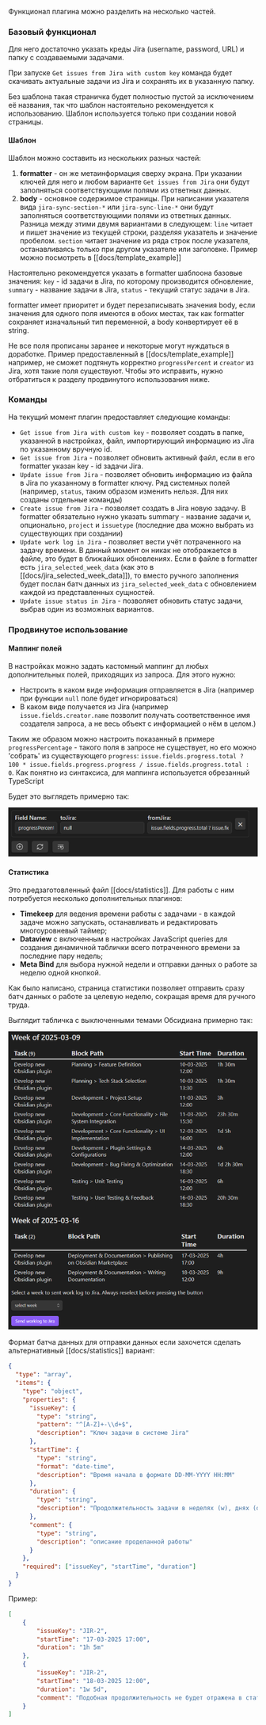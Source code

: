 Функционал плагина можно разделить на несколько частей.

### Базовый функционал
Для него достаточно указать креды Jira (username, password, URL) и папку с создаваемыми задачами.

При запуске `Get issues from Jira with custom key` команда будет скачивать актуальные задачи из Jira и сохранять их в указанную папку.

Без шаблона такая страничка будет полностью пустой за исключением её названия, так что шаблон настоятельно рекомендуется к использованию. Шаблон используется только при создании новой страницы.

#### Шаблон
Шаблон можно составить из нескольких разных частей:
1. **formatter** - он же метаинформация сверху экрана. При указании ключей для него и любом варианте `Get issues from Jira` они будут заполняться соответствующими полями из ответных данных.
2. **body** - основное содержимое страницы. При написании указателя вида `jira-sync-section-*` или `jira-sync-line-*` они будут заполняться соответствующими полями из ответных данных. Разница между этими двумя вариантами в следующем: `line` читает и пишет значение из текущей строки, разделяя указатель и значение пробелом. `section` читает значение из ряда строк после указателя, останавливаясь только при другом указателе или заголовке. Пример можно посмотреть в [[docs/template_example]]

Настоятельно рекомендуется указать в formatter шаблоона базовые значения: `key` - id задачи в Jira, по которому производится обновление, `summary` - название задачи в Jira, `status` - текущий статус задачи в Jira.

formatter имеет приоритет и будет перезаписывать значения body, если значения для одного поля имеются в обоих местах, так как formatter сохраняет изначальный тип переменной, а body конвертирует её в string.

Не все поля прописаны заранее и некоторые могут нуждаться в доработке. Пример предоставленный в [[docs/template_example]] например, не сможет подтянуть корректно `progressPercent` и `creator` из Jira, хотя такие поля существуют. Чтобы это исправить, нужно отбратиться к разделу продвинутого использования ниже.

### Команды

На текущий момент плагин предоставляет следующие команды:
- `Get issue from Jira with custom key` - позволяет создать в папке, указанной в настройках, файл, импортирующий информацию из Jira по указанному вручную id.
- `Get issue from Jira` - позволяет обновить активный файл, если в его formatter указан key - id задачи Jira.
- `Update issue from Jira` - позволяет обновить информацию из файла в Jira по указанному в formatter ключу. Ряд системных полей (например, `status`, таким образом изменить нельзя. Для них созданы отдельные команды)
- `Create issue from Jira` - позволяет создать в Jira новую задачу. В formatter обязательно нужно указать summary - название задачи и, опционально, `project` и `issuetype` (последние два можно выбрать из существующих при создании)
- `Update work log in Jira` - позволяет вести учёт потраченного на задачу времени. В данный момент он никак не отображается в файле, это будет в ближайших обновлениях. Если в файле в formatter есть `jira_selected_week_data` (как это в [[docs/jira_selected_week_data]]), то вместо ручного заполнения будет послан батч данных из `jira_selected_week_data` с обновлением каждой из представленных сущностей.
- `Update issue status in Jira` - позволяет обновить статус задачи, выбрав один из возможных вариантов.

### Продвинутое использование

#### Маппинг полей
В настройках можно задать кастомный маппинг дл любых дополнительных полей, приходящих из запроса. Для этого нужно:
- Настроить в каком виде информация отправляется в Jira (например при функции `null` поле будет игнорироваться)
- В каком виде получается из Jira (например `issue.fields.creator.name` позволит получать соответственное имя создателя запроса, а не весь объект с информацией о нём в целом.)

Таким же образом можно настроить показанный в примере `progressPercentage` - такого поля в запросе не существует, но его можно 'собрать' из существующего `progress`: `issue.fields.progress.total ? 100 * issue.fields.progress.progress / issue.fields.progress.total : 0`. Как понятно из синтаксиса, для маппинга используется обрезанный TypeScript

Будет это выглядеть примерно так: 

![](images/progressPercentageExample.png )

#### Статистика
Это предзаготовленный файл [[docs/statistics]]. Для работы с ним потребуется несколько дополнительных плагинов: 
- **Timekeep** для ведения времени работы с задачами - в каждой задаче можно запускать, останавливать и редактировать многоуровневый таймер; 
- **Dataview** с включенным в настройках JavaScript queries для создания динамичной таблички всего потраченного времени за последние пару недель;
- **Meta Bind** для выбора нужной недели и отправки данных о работе за неделю одной кнопкой.

Как было написано, страница статистики позволяет отправить сразу батч данных о работе за целевую неделю, сокращая время для ручного труда.

Выглядит табличка с выключенными темами Обсидиана примерно так: 

![](images/statisticsExample.png) 

Формат батча данных для отправки данных если захочется сделать альтернативный [[docs/statistics]] вариант:
```json
{
  "type": "array",
  "items": {
    "type": "object",
    "properties": {
      "issueKey": {
        "type": "string",
        "pattern": "^[A-Z]+-\\d+$",
        "description": "Ключ задачи в системе Jira"
      },
      "startTime": {
        "type": "string",
        "format": "date-time",
        "description": "Время начала в формате DD-MM-YYYY HH:MM"
      },
      "duration": {
        "type": "string",
        "description": "Продолжительность задачи в неделях (w), днях (d), часах (h), минутах (m)"
      }, 
	  "comment": {
		"type": "string",
		"description": "описание проделанной работы"
	  }
    },
    "required": ["issueKey", "startTime", "duration"]
  }
}
```
Пример:
```json
[
	{
		"issueKey": "JIR-2",
		"startTime": "17-03-2025 17:00",
		"duration": "1h 5m"
	},
	{
		"issueKey": "JIR-2",
		"startTime": "18-03-2025 12:00",
		"duration": "1w 5d",
		"comment": "Подобная продолжительность не будет отражена в статистике, так как подразумевается срабатывание лишь раз в неделю, но вы можете изменить [[docs/statistics]], например, на срабатывание раз в месяц"
	}
]
```
